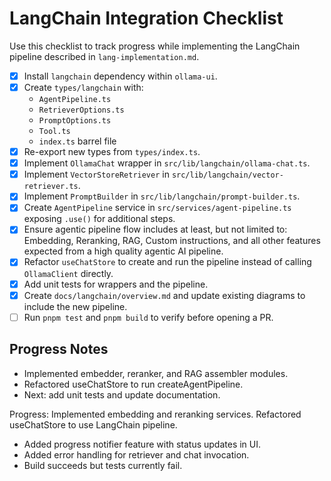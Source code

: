 # LangChain Integration Checklist

Use this checklist to track progress while implementing the LangChain pipeline described in `lang-implementation.md`.

- [x] Install `langchain` dependency within `ollama-ui`.
- [x] Create `types/langchain` with:
  - `AgentPipeline.ts`
  - `RetrieverOptions.ts`
  - `PromptOptions.ts`
  - `Tool.ts`
  - `index.ts` barrel file
- [x] Re-export new types from `types/index.ts`.
- [x] Implement `OllamaChat` wrapper in `src/lib/langchain/ollama-chat.ts`.
- [x] Implement `VectorStoreRetriever` in `src/lib/langchain/vector-retriever.ts`.
- [x] Implement `PromptBuilder` in `src/lib/langchain/prompt-builder.ts`.
- [x] Create `AgentPipeline` service in `src/services/agent-pipeline.ts` exposing `.use()` for additional steps.
- [x] Ensure agentic pipeline flow includes at least, but not limited to: Embedding, Reranking, RAG, Custom instructions, and all other features expected from a high quality agentic AI pipeline.
- [x] Refactor `useChatStore` to create and run the pipeline instead of calling `OllamaClient` directly.
- [x] Add unit tests for wrappers and the pipeline.
- [x] Create `docs/langchain/overview.md` and update existing diagrams to include the new pipeline.
- [ ] Run `pnpm test` and `pnpm build` to verify before opening a PR.

## Progress Notes
- Implemented embedder, reranker, and RAG assembler modules.
- Refactored useChatStore to run createAgentPipeline.
- Next: add unit tests and update documentation.

Progress: Implemented embedding and reranking services. Refactored useChatStore to use LangChain pipeline.
- Added progress notifier feature with status updates in UI.
- Added error handling for retriever and chat invocation.
- Build succeeds but tests currently fail.
